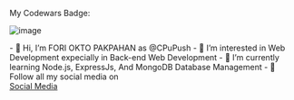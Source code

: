 My Codewars Badge:

![image](https://www.codewars.com/users/CPuPush/badges/large)
<div data-iframe-width="150" data-iframe-height="270" data-share-badge-id="c1a3f9d9-6081-4e80-bec0-b0f3b7c630cc" data-share-badge-host="https://www.credly.com"></div><script type="text/javascript" async src="//cdn.credly.com/assets/utilities/embed.js"></script>
- 👋 Hi,  I’m FORI OKTO PAKPAHAN as @CPuPush
- 👀 I’m interested in Web Development expecially in Back-end Web Development
- 🌱 I’m currently learning Node.js, ExpressJs, And MongoDB Database Management
- 👀 Follow all my social media on <br>
<a href="https://cpupush.github.io">Social Media</a>


<!---
CPuPush/CPuPush is a ✨ special ✨ repository because its `README.md` (this file) appears on your GitHub profile.
You can click the Preview link to take a look at your changes.
--->
